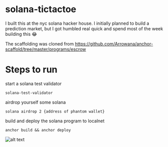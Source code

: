 # solana-tictactoe

I built this at the nyc solana hacker house. I initially planned to build a prediction market, but I got humbled real quick and spend most of the week building this 😂

The scaffolding was cloned from https://github.com/Arrowana/anchor-scaffold/tree/master/programs/escrow 

# Steps to run
start a solana test validator 
```
solana-test-validator
```

airdrop yourself some solana
```
solana airdrop 2 {address of phantom wallet}
```
build and deploy the solana program to localnet
```
anchor build && anchor deploy
```

![alt text](https://media.giphy.com/media/06AFxjfepx2tHOTIMj/giphy.gif)
